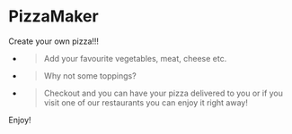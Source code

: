 # PizzaMaker

Create your own pizza!!!

- > Add your favourite vegetables, meat, cheese etc.

- > Why not some toppings?

- > Checkout and you can have your pizza delivered to you or if you visit one of our restaurants you can enjoy it right away! 
 
Enjoy!
